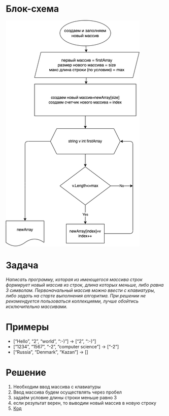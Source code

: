 # Блок-схема
![](Блок-схема.png)
# Задача
*Написать программу, которая из имеющегося массива строк формирует новый массив из строк, длина которых меньше, либо равна 3 символам. Первоначальный массив можно ввести с клавиатуры, либо задать на старте выполнения алгоритма. При решении не рекомендуется пользоваться коллекциями, лучше обойтись исключительно массивами.*

# Примеры
* [“Hello”, “2”, “world”, “:-)”] → [“2”, “:-)”]
* [“1234”, “1567”, “-2”, “computer science”] → [“-2”]
* [“Russia”, “Denmark”, “Kazan”] → []

# Решение
1. Необходим ввод массива с клавиатуры 
2. Ввод массива будем осуществлять через пробел
3. задаём условие длины строки меньше равно 3
4. если результат верен, то выводим новый массив в новую строку
5. [Код](prog/Program.cs)
